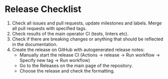 # Release Checklist

1. Check all issues and pull requests, update milestones and labels. Merge all pull requests with specified tags.
2. Check results of the main operator CI (tests, linters etc).
3. Check if there are breaking changes or anything that should be reflected in the documentation.
4. Create the release on GitHub with autogenerated release notes:
   * Manually start the release CI (Actions -> release -> Run workflow -> Specify new tag -> Run workflow)
   * Go to the Releases on the main page of the repository.
   * Choose the release and check the formatting.